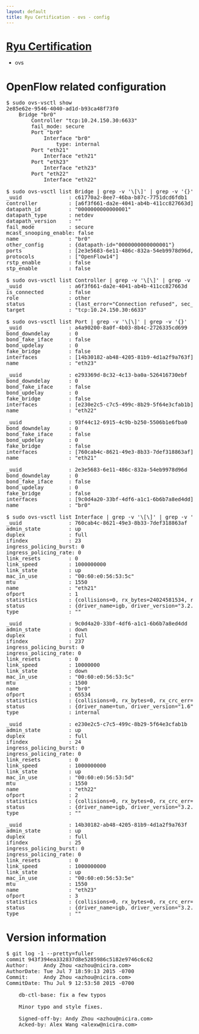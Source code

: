 ```yaml
---
layout: default
title: Ryu Certification - ovs - config
---
```

# [Ryu Certification](http://osrg.github.io/ryu/certification.html)
* ovs 

# OpenFlow related configuration
<pre>
$ sudo ovs-vsctl show
2e85e62e-9546-4040-ad1d-b93ca48f73f0
    Bridge "br0"
        Controller "tcp:10.24.150.30:6633"
        fail_mode: secure
        Port "br0"
            Interface "br0"
                type: internal
        Port "eth21"
            Interface "eth21"
        Port "eth23"
            Interface "eth23"
        Port "eth22"
            Interface "eth22"

$ sudo ovs-vsctl list Bridge | grep -v '\[\]' | grep -v '{}'
_uuid               : c61770a2-8ee7-46ba-b87c-7751dcd6fdb1
controller          : [a6f3f661-da2e-4041-ab4b-411cc827663d]
datapath_id         : "0000000000000001"
datapath_type       : netdev
datapath_version    : "<built-in>"
fail_mode           : secure
mcast_snooping_enable: false
name                : "br0"
other_config        : {datapath-id="0000000000000001"}
ports               : [2e3e5683-6e11-486c-832a-54eb9978d96d, 93f44c12-6915-4c9b-b250-5506b1e6fba0, a4a90200-8a0f-4b03-8b4c-2726335cd699, e293369d-8c32-4c13-ba0a-526416730ebf]
protocols           : ["OpenFlow14"]
rstp_enable         : false
stp_enable          : false

$ sudo ovs-vsctl list Controller | grep -v '\[\]' | grep -v '{}'
_uuid               : a6f3f661-da2e-4041-ab4b-411cc827663d
is_connected        : false
role                : other
status              : {last_error="Connection refused", sec_since_disconnect="3", state=BACKOFF}
target              : "tcp:10.24.150.30:6633"

$ sudo ovs-vsctl list Port | grep -v '\[\]' | grep -v '{}'
_uuid               : a4a90200-8a0f-4b03-8b4c-2726335cd699
bond_downdelay      : 0
bond_fake_iface     : false
bond_updelay        : 0
fake_bridge         : false
interfaces          : [14b30182-ab48-4205-81b9-4d1a2f9a763f]
name                : "eth23"

_uuid               : e293369d-8c32-4c13-ba0a-526416730ebf
bond_downdelay      : 0
bond_fake_iface     : false
bond_updelay        : 0
fake_bridge         : false
interfaces          : [e230e2c5-c7c5-499c-8b29-5f64e3cfab1b]
name                : "eth22"

_uuid               : 93f44c12-6915-4c9b-b250-5506b1e6fba0
bond_downdelay      : 0
bond_fake_iface     : false
bond_updelay        : 0
fake_bridge         : false
interfaces          : [760cab4c-8621-49e3-8b33-7def318863af]
name                : "eth21"

_uuid               : 2e3e5683-6e11-486c-832a-54eb9978d96d
bond_downdelay      : 0
bond_fake_iface     : false
bond_updelay        : 0
fake_bridge         : false
interfaces          : [9c0d4a20-33bf-4df6-a1c1-6b6b7a8ed4dd]
name                : "br0"

$ sudo ovs-vsctl list Interface | grep -v '\[\]' | grep -v '{}'
_uuid               : 760cab4c-8621-49e3-8b33-7def318863af
admin_state         : up
duplex              : full
ifindex             : 23
ingress_policing_burst: 0
ingress_policing_rate: 0
link_resets         : 0
link_speed          : 1000000000
link_state          : up
mac_in_use          : "00:60:e0:56:53:5c"
mtu                 : 1550
name                : "eth21"
ofport              : 1
statistics          : {collisions=0, rx_bytes=24024581534, rx_crc_err=0, rx_dropped=0, rx_errors=0, rx_frame_err=0, rx_over_err=0, rx_packets=16026376, tx_bytes=0, tx_dropped=0, tx_errors=0, tx_packets=0}
status              : {driver_name=igb, driver_version="3.2.10-k", firmware_version="2.10-9"}
type                : ""

_uuid               : 9c0d4a20-33bf-4df6-a1c1-6b6b7a8ed4dd
admin_state         : down
duplex              : full
ifindex             : 237
ingress_policing_burst: 0
ingress_policing_rate: 0
link_resets         : 0
link_speed          : 10000000
link_state          : down
mac_in_use          : "00:60:e0:56:53:5c"
mtu                 : 1500
name                : "br0"
ofport              : 65534
statistics          : {collisions=0, rx_bytes=0, rx_crc_err=0, rx_dropped=0, rx_errors=0, rx_frame_err=0, rx_over_err=0, rx_packets=0, tx_bytes=0, tx_dropped=0, tx_errors=0, tx_packets=0}
status              : {driver_name=tun, driver_version="1.6", firmware_version="N/A"}
type                : internal

_uuid               : e230e2c5-c7c5-499c-8b29-5f64e3cfab1b
admin_state         : up
duplex              : full
ifindex             : 24
ingress_policing_burst: 0
ingress_policing_rate: 0
link_resets         : 0
link_speed          : 1000000000
link_state          : up
mac_in_use          : "00:60:e0:56:53:5d"
mtu                 : 1550
name                : "eth22"
ofport              : 2
statistics          : {collisions=0, rx_bytes=0, rx_crc_err=0, rx_dropped=0, rx_errors=0, rx_frame_err=0, rx_over_err=0, rx_packets=0, tx_bytes=18089315792, tx_dropped=0, tx_errors=0, tx_packets=12064077}
status              : {driver_name=igb, driver_version="3.2.10-k", firmware_version="2.10-9"}
type                : ""

_uuid               : 14b30182-ab48-4205-81b9-4d1a2f9a763f
admin_state         : up
duplex              : full
ifindex             : 25
ingress_policing_burst: 0
ingress_policing_rate: 0
link_resets         : 0
link_speed          : 1000000000
link_state          : up
mac_in_use          : "00:60:e0:56:53:5e"
mtu                 : 1550
name                : "eth23"
ofport              : 3
statistics          : {collisions=0, rx_bytes=0, rx_crc_err=0, rx_dropped=0, rx_errors=0, rx_frame_err=0, rx_over_err=0, rx_packets=0, tx_bytes=1176922500, tx_dropped=0, tx_errors=0, tx_packets=784615}
status              : {driver_name=igb, driver_version="3.2.10-k", firmware_version="2.10-9"}
type                : ""
</pre>

# Version information
<pre>
$ git log -1 --pretty=fuller
commit 943f394ea332837d8e5285986c5182e9746c6c62
Author:     Andy Zhou &lt;azhou@nicira.com&gt;
AuthorDate: Tue Jul 7 18:59:13 2015 -0700
Commit:     Andy Zhou &lt;azhou@nicira.com&gt;
CommitDate: Thu Jul 9 12:53:58 2015 -0700

    db-ctl-base: fix a few typos
    
    Minor typo and style fixes.
    
    Signed-off-by: Andy Zhou &lt;azhou@nicira.com&gt;
    Acked-by: Alex Wang &lt;alexw@nicira.com&gt;
</pre>
